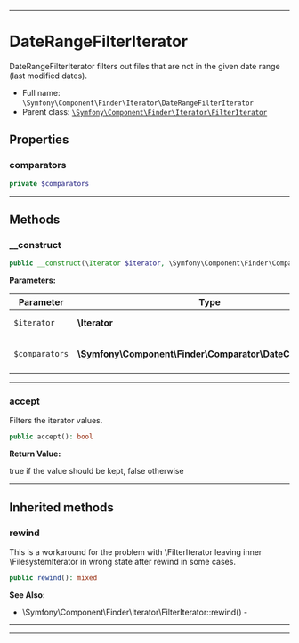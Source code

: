 ***

# DateRangeFilterIterator

DateRangeFilterIterator filters out files that are not in the given date range (last modified dates).

* Full name: `\Symfony\Component\Finder\Iterator\DateRangeFilterIterator`
* Parent class: [`\Symfony\Component\Finder\Iterator\FilterIterator`](./FilterIterator.md)

## Properties

### comparators

```php
private $comparators
```

***

## Methods

### __construct

```php
public __construct(\Iterator $iterator, \Symfony\Component\Finder\Comparator\DateComparator[] $comparators): mixed
```

**Parameters:**

| Parameter | Type | Description |
|-----------|------|-------------|
| `$iterator` | **\Iterator** | The Iterator to filter |
| `$comparators` | **\Symfony\Component\Finder\Comparator\DateComparator[]** | An array of DateComparator instances |

***

### accept

Filters the iterator values.

```php
public accept(): bool
```

**Return Value:**

true if the value should be kept, false otherwise



***

## Inherited methods

### rewind

This is a workaround for the problem with \FilterIterator leaving inner \FilesystemIterator in wrong state after rewind
in some cases.

```php
public rewind(): mixed
```

**See Also:**

* \Symfony\Component\Finder\Iterator\FilterIterator::rewind() -

***


***

